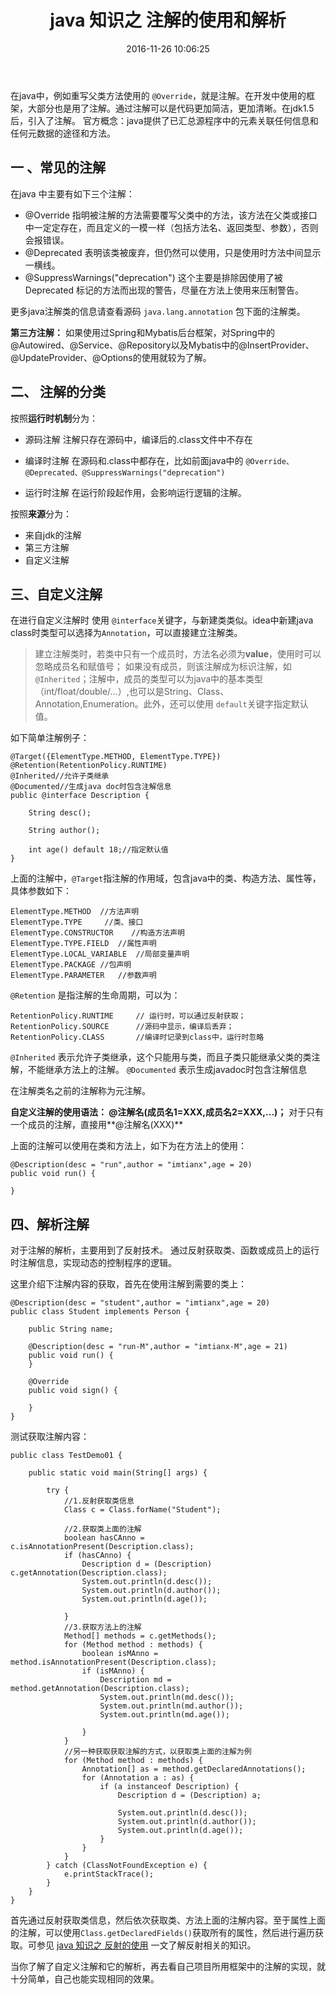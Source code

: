 ﻿---
title: java 知识之 注解的使用和解析
date: 2016-11-26 10:06:25
categories: [java,高级知识]
tags: [java,注解,自定义注解]
---


在java中，例如重写父类方法使用的 `@Override`，就是注解。在开发中使用的框架，大部分也是用了注解。通过注解可以是代码更加简洁，更加清晰。在jdk1.5后，引入了注解。<!--more-->
官方概念：java提供了已汇总源程序中的元素关联任何信息和任何元数据的途径和方法。



## 一 、常见的注解
在java 中主要有如下三个注解：

- @Override
 指明被注解的方法需要覆写父类中的方法，该方法在父类或接口中一定定存在，而且定义的一模一样（包括方法名、返回类型、参数），否则会报错误。
- @Deprecated
 表明该类被废弃，但仍然可以使用，只是使用时方法中间显示一横线。
- @SuppressWarnings("deprecation")
 这个主要是排除因使用了被Deprecated 标记的方法而出现的警告，尽量在方法上使用来压制警告。

更多java注解类的信息请查看源码 `java.lang.annotation` 包下面的注解类。

**第三方注解：**
 如果使用过Spring和Mybatis后台框架，对Spring中的@Autowired、@Service、@Repository以及Mybatis中的@InsertProvider、@UpdateProvider、@Options的使用就较为了解。
 
 
## 二、 注解的分类

按照**运行时机制**分为：
 
- 源码注解
注解只存在源码中，编译后的.class文件中不存在

- 编译时注解
在源码和.class中都存在，比如前面java中的 `@Override、@Deprecated、@SuppressWarnings("deprecation")`
- 运行时注解
在运行阶段起作用，会影响运行逻辑的注解。

按照**来源**分为：

- 来自jdk的注解
- 第三方注解
- 自定义注解

## 三、自定义注解

在进行自定义注解时 使用 `@interface`关键字，与新建类类似。idea中新建java class时类型可以选择为`Annotation`，可以直接建立注解类。

> 建立注解类时，若类中只有一个成员时，方法名必须为**value**，使用时可以忽略成员名和赋值号；
如果没有成员，则该注解成为标识注解，如 `@Inherited`；注解中，成员的类型可以为java中的基本类型（int/float/double/...）,也可以是String、Class、Annotation,Enumeration。此外，还可以使用 `default`关键字指定默认值。

如下简单注解例子：

```
@Target({ElementType.METHOD, ElementType.TYPE})
@Retention(RetentionPolicy.RUNTIME)
@Inherited//允许子类继承
@Documented//生成java doc时包含注解信息
public @interface Description {

    String desc();

    String author();

    int age() default 18;//指定默认值
}
```
上面的注解中，`@Target`指注解的作用域，包含java中的类、构造方法、属性等，具体参数如下：
```
ElementType.METHOD  //方法声明
ElementType.TYPE     //类、接口
ElementType.CONSTRUCTOR    //构造方法声明
ElementType.TYPE.FIELD  //属性声明
ElementType.LOCAL_VARIABLE  //局部变量声明
ElementType.PACKAGE //包声明
ElementType.PARAMETER   //参数声明

```
`@Retention` 是指注解的生命周期，可以为：
```
RetentionPolicy.RUNTIME     // 运行时，可以通过反射获取；
RetentionPolicy.SOURCE      //源码中显示，编译后丢弃；
RetentionPolicy.CLASS       //编译时记录到class中，运行时忽略
```

`@Inherited` 表示允许子类继承，这个只能用与类，而且子类只能继承父类的类注解，不能继承方法上的注解。
`@Documented` 表示生成javadoc时包含注解信息

在注解类名之前的注解称为元注解。

**自定义注解的使用语法：
@注解名(成员名1=XXX,成员名2=XXX,...)；**
对于只有一个成员的注解，直接用**@注解名(XXX)**

上面的注解可以使用在类和方法上，如下为在方法上的使用：
```
@Description(desc = "run",author = "imtianx",age = 20)
public void run() {

}
```
## 四、解析注解
对于注解的解析，主要用到了反射技术。
通过反射获取类、函数或成员上的运行时注解信息，实现动态的控制程序的逻辑。

这里介绍下注解内容的获取，首先在使用注解到需要的类上：
```
@Description(desc = "student",author = "imtianx",age = 20)
public class Student implements Person {

    public String name;

    @Description(desc = "run-M",author = "imtianx-M",age = 21)
    public void run() {
    }

    @Override
    public void sign() {

    }
}
```
测试获取注解内容：
```
public class TestDemo01 {

    public static void main(String[] args) {

        try {
            //1.反射获取类信息
            Class c = Class.forName("Student");

            //2.获取类上面的注解
            boolean hasCAnno = c.isAnnotationPresent(Description.class);
            if (hasCAnno) {
                Description d = (Description) c.getAnnotation(Description.class);
                System.out.println(d.desc());
                System.out.println(d.author());
                System.out.println(d.age());

            }
            //3.获取方法上的注解
            Method[] methods = c.getMethods();
            for (Method method : methods) {
                boolean isMAnno = method.isAnnotationPresent(Description.class);
                if (isMAnno) {
                    Description md = method.getAnnotation(Description.class);
                    System.out.println(md.desc());
                    System.out.println(md.author());
                    System.out.println(md.age());

                }
            }
            //另一种获取获取注解的方式，以获取类上面的注解为例
            for (Method method : methods) {
                Annotation[] as = method.getDeclaredAnnotations();
                for (Annotation a : as) {
                    if (a instanceof Description) {
                        Description d = (Description) a;

                        System.out.println(d.desc());
                        System.out.println(d.author());
                        System.out.println(d.age());
                    }
                }
            }
        } catch (ClassNotFoundException e) {
            e.printStackTrace();
        }
    }
}
```
首先通过反射获取类信息，然后依次获取类、方法上面的注解内容。至于属性上面的注解，可以使用`Class.getDeclaredFields()`获取所有的属性，然后进行遍历获取。可参见 [java 知识之 反射的使用](http://imtianx.cn/2016/11/25/java%20%E7%9F%A5%E8%AF%86%E4%B9%8B%20%E5%8F%8D%E5%B0%84%E7%9A%84%E4%BD%BF%E7%94%A8/) 一文了解反射相关的知识。

当你了解了自定义注解和它的解析，再去看自己项目所用框架中的注解的实现，就十分简单，自己也能实现相同的效果。










 
 




